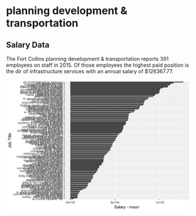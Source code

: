 planning development & transportation
================

Salary Data
-----------

The Fort Collins planning development & transportation reports 391 employees on staff in 2015. Of those employees the highest paid position is the dir of infrastructure services with an annual salary of $126367.77.

![](../analysis/planningdevelopment&transportation_files/figure-markdown_github/unnamed-chunk-1-1.png)
